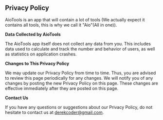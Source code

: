 ## Privacy Policy

AioTools is an app that will contain a lot of tools (We actually expect it contains all tools, this is why we call it "Aio"(All in one)). 

**Data Collected by AioTools**

The AioTools app itself does not collect any data from you. This includes data used to calculate and track the number and behavior of users, as well as statistics on application crashes.

**Changes to This Privacy Policy**

We may update our Privacy Policy from time to time. Thus, you are advised to review this page periodically for any changes. We will notify you of any changes by posting the new Privacy Policy on this page. These changes are effective immediately after they are posted on this page.

**Contact Us**

If you have any questions or suggestions about our Privacy Policy, do not hesitate to contact us at derekcoder@gmail.com.
